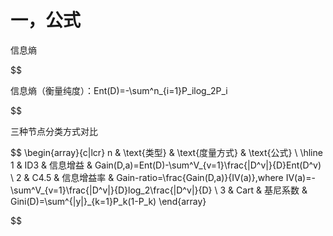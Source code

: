 # 一，公式

信息熵

$$

信息熵（衡量纯度）：Ent(D)=-\sum^n_{i=1}P_ilog_2P_i

$$

三种节点分类方式对比

$$
\begin{array}{c|lcr}
n & \text{类型} & \text{度量方式} & \text{公式} \\
\hline
1 & ID3 & 信息增益 &  Gain(D,a)=Ent(D)-\sum^V_{v=1}\frac{|D^v|}{D}Ent(D^v) \\ 
2 & C4.5 & 信息增益率 & Gain-ratio=\frac{Gain(D,a)}{IV(a)},where IV(a)=-\sum^V_{v=1}\frac{|D^v|}{D}log_2\frac{|D^v|}{D} \\
3 & Cart & 基尼系数 & Gini(D)=\sum^{|y|}_{k=1}P_k(1-P_k)
\end{array}

$$
